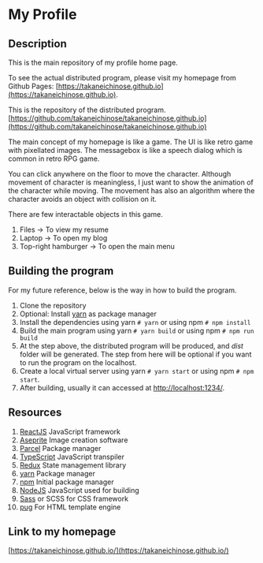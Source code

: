 # My Profile

## Description

This is the main repository of my profile home page.

To see the actual distributed program, please visit my homepage from Github Pages: [https://takaneichinose.github.io](https://takaneichinose.github.io).

This is the repository of the distributed program. [https://github.com/takaneichinose/takaneichinose.github.io](https://github.com/takaneichinose/takaneichinose.github.io)

The main concept of my homepage is like a game. The UI is like retro game with pixellated images. The messagebox is like a speech dialog which is common in retro RPG game.

You can click anywhere on the floor to move the character. Although movement of character is meaningless, I just want to show the animation of the character while moving. The movement has also an algorithm where the character avoids an object with collision on it.

There are few interactable objects in this game.

1. Files -> To view my resume
2. Laptop -> To open my blog
3. Top-right hamburger -> To open the main menu

## Building the program

For my future reference, below is the way in how to build the program.

1. Clone the repository
2. Optional: Install [yarn](https://yarnpkg.com/) as package manager
3. Install the dependencies using yarn ``` # yarn ``` or using npm ``` # npm install ```
4. Build the main program using yarn ``` # yarn build ``` or using npm ``` # npm run build ```
5. At the step above, the distributed program will be produced, and _dist_ folder will be generated. The step from here will be optional if you want to run the program on the localhost.
6. Create a local virtual server using yarn ``` # yarn start ``` or using npm ``` # npm start ```.
7. After building, usually it can accessed at [http://localhost:1234/](http://localhost:1234/).

## Resources

1. [ReactJS](https://reactjs.org/) JavaScript framework
2. [Aseprite](https://www.aseprite.org/) Image creation software
3. [Parcel](https://parceljs.org/) Package manager
4. [TypeScript](https://www.typescriptlang.org/) JavaScript transpiler
5. [Redux](https://redux.js.org/) State management library
6. [yarn](https://yarnpkg.com/) Package manager
7. [npm](https://www.npmjs.com/) Initial package manager
8. [NodeJS](https://nodejs.org/en/) JavaScript used for building
9. [Sass](https://sass-lang.com/) or SCSS for CSS framework
10. [pug](https://pugjs.org/api/getting-started.html) For HTML template engine

## Link to my homepage

[https://takaneichinose.github.io/](https://takaneichinose.github.io/)
